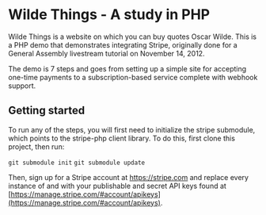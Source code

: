 # Wilde Things - A study in PHP

Wilde Things is a website on which you can buy quotes Oscar Wilde.  This is a PHP demo that demonstrates integrating Stripe, originally done for a General Assembly livestream tutorial on November 14, 2012.

The demo is 7 steps and goes from setting up a simple site for accepting one-time payments to a subscription-based service complete with webhook support.

## Getting started

To run any of the steps, you will first need to initialize the stripe submodule, which points to the stripe-php client library.  To do this, first clone this project, then run:

`git submodule init`
`git submodule update`

Then, sign up for a Stripe account at https://stripe.com and replace every instance of <YOUR PUBLISHABLE STRIPE API KEY> and <YOUR SECRET STRIPE API KEY> with your publishable and secret API keys found at [https://manage.stripe.com/#account/apikeys](https://manage.stripe.com/#account/apikeys).